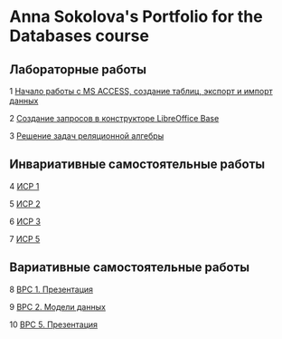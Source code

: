 # Anna Sokolova's Portfolio for the Databases course

## Лабораторные работы
1 [Начало работы с MS ACCESS, создание таблиц, экспорт и импорт данных](https://github.com/calabiyauspace/databasesport/blob/master/LabWorks/SokolovaA-LR1.accdb)

2 [Создание запросов в конструкторе LibreOffice Base](https://github.com/calabiyauspace/databasesport/blob/master/LabWorks/SokolovaA-LR2.odb)

3 [Решение задач реляционной алгебры](https://github.com/calabiyauspace/databasesport/blob/master/LabWorks/SokolovaA-LR3.pdf)

## Инвариативные самостоятельные работы

4 [ИСР 1](https://github.com/calabiyauspace/databasesport/blob/master/InvarSR/SokolovaA-ISR1-2.pdf)

5 [ИСР 2](https://github.com/calabiyauspace/databasesport/blob/master/InvarSR/SokolovaA-ISR1.pdf)

6 [ИСР 3](https://github.com/calabiyauspace/databasesport/blob/master/InvarSR/SokolovaA-ISR3.pdf)

7 [ИСР 5](https://github.com/calabiyauspace/databasesport/blob/master/InvarSR/SokolovaA-ISR5.jpg)

## Вариативные самостоятельные работы

8 [ВРС 1. Презентация](https://github.com/calabiyauspace/databasesport/blob/master/VSR/SokolovaA-VSR1.pdf)

9 [ВРС 2. Модели данных](https://github.com/calabiyauspace/databasesport/blob/master/VSR/SokolovaA-VSR2.pdf)

10 [ВРС 5. Презентация](https://github.com/calabiyauspace/databasesport/blob/master/VSR/SokolovaA-VSR5.pdf)


